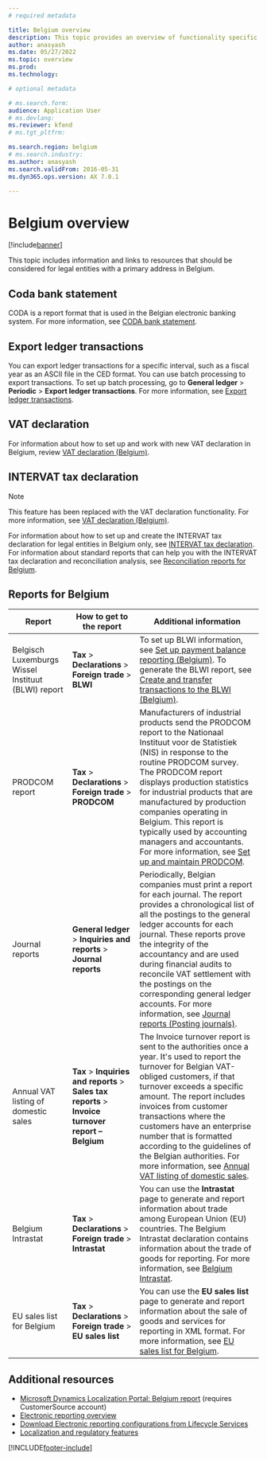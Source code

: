 ```yaml
---
# required metadata

title: Belgium overview
description: This topic provides an overview of functionality specific to Belgium.
author: anasyash
ms.date: 05/27/2022
ms.topic: overview
ms.prod: 
ms.technology: 

# optional metadata

# ms.search.form:
audience: Application User
# ms.devlang: 
ms.reviewer: kfend
# ms.tgt_pltfrm: 

ms.search.region: belgium
# ms.search.industry: 
ms.author: anasyash
ms.search.validFrom: 2016-05-31
ms.dyn365.ops.version: AX 7.0.1

---
```


# Belgium overview

[!include[banner](../includes/banner.md)]

This topic includes information and links to resources that should be considered for legal entities with a primary address in Belgium.

## Coda bank statement
CODA is a report format that is used in the Belgian electronic banking system. For more information, see [CODA bank statement](emea-bel-coda-bank-statement-import.md).

## Export ledger transactions
You can export ledger transactions for a specific interval, such as a fiscal year as an ASCII file in the CED format. You can use batch processing to export transactions. To set up batch processing, go to **General ledger** > **Periodic** > **Export ledger transactions**. For more information, see [Export ledger transactions](emea-bel-export-ledger-transactions.md).

## VAT declaration
For information about how to set up and work with new VAT declaration in Belgium, review [VAT declaration (Belgium)](emea-bel-vat-declaration-belgium.md).

## INTERVAT tax declaration

> [!NOTE]
> This feature has been replaced with the VAT declaration functionality. For more information, see [VAT declaration (Belgium)](emea-bel-vat-declaration-belgium.md).

For information about how to set up and create the INTERVAT tax declaration for legal entities in Belgium only, see [INTERVAT tax declaration](emea-bel-intervat-tax-declaration.md). 
For information about standard reports that can help you with the INTERVAT tax declaration and reconciliation analysis, see [Reconciliation reports for Belgium](emea-bel-reconciliation-reports.md).

## Reports for Belgium

| Report                     | How to get to the report | Additional information                 |
|----------------------------|--------------------------|----------------------------------------|
|Belgisch Luxemburgs Wissel Instituut (BLWI) report|**Tax** > **Declarations** > **Foreign trade** > **BLWI** | To set up BLWI information, see [Set up payment balance reporting (Belgium)](tasks/be-00011-set-up-payment-balance-reporting.md). To generate the BLWI report, see [Create and transfer transactions to the BLWI (Belgium)](tasks/be-00011-create-transfer-blwi.md).| 
|PRODCOM report|**Tax** > **Declarations** > **Foreign trade** > **PRODCOM**|Manufacturers of industrial products send the PRODCOM report to the Nationaal Instituut voor de Statistiek (NIS) in response to the routine PRODCOM survey. The PRODCOM report displays production statistics for industrial products that are manufactured by production companies operating in Belgium. This report is typically used by accounting managers and accountants. For more information, see [Set up and maintain PRODCOM](emea-bel-prodcom-report.md). |
|Journal reports|**General ledger** > **Inquiries and reports** > **Journal reports**|Periodically, Belgian companies must print a report for each journal. The report provides a chronological list of all the postings to the general ledger accounts for each journal. These reports prove the integrity of the accountancy and are used during financial audits to reconcile VAT settlement with the postings on the corresponding general ledger accounts. For more information, see [Journal reports (Posting journals)](emea-bel-journal-reports.md). |
|Annual VAT listing of domestic sales| **Tax** > **Inquiries and reports** > **Sales tax reports** > **Invoice turnover report – Belgium** | The Invoice turnover report is sent to the authorities once a year. It's used to report the turnover for Belgian VAT-obliged customers, if that turnover exceeds a specific amount. The report includes invoices from customer transactions where the customers have an enterprise number that is formatted according to the guidelines of the Belgian authorities. For more information, see [Annual VAT listing of domestic sales](emea-bel-annual-vat-listing-of-domestic-sales.md). |
|Belgium Intrastat|  **Tax** > **Declarations** > **Foreign trade** > **Intrastat** | You can use the **Intrastat** page to generate and report information about trade among European Union (EU) countries. The Belgium Intrastat declaration contains information about the trade of goods for reporting. For more information, see [Belgium Intrastat](emea-bel-intrastat.md). |
|EU sales list for Belgium|  **Tax** > **Declarations** > **Foreign trade** > **EU sales list** | You can use the **EU sales list** page to generate and report information about the sale of goods and services for reporting in XML format. For more information, see [EU sales list for Belgium](emea-bel-eu-sales-list.md). |

## Additional resources

- [Microsoft Dynamics Localization Portal: Belgium report](https://mbs.microsoft.com/files/customer/AX/Support/supportnews/Belgium.html) (requires CustomerSource account)
- [Electronic reporting overview](../../fin-ops-core/dev-itpro/analytics/general-electronic-reporting.md)
- [Download Electronic reporting configurations from Lifecycle Services](../../fin-ops-core/dev-itpro/analytics/download-electronic-reporting-configuration-lcs.md)
- [Localization and regulatory features](../../fin-ops-core/dev-itpro/lcs-solutions/country-region.md?toc=%2ffin-and-ops%2ftoc.json)


[!INCLUDE[footer-include](../../includes/footer-banner.md)]
